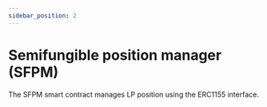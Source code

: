 ```yaml
---
sidebar_position: 2
---
```


# Semifungible position manager (SFPM)
The SFPM smart contract manages LP position using the ERC1155 interface.

